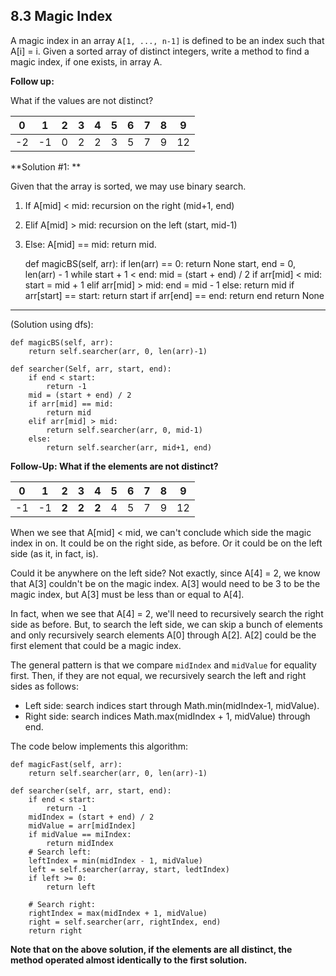 ## 8.3 Magic Index

A magic index in an array `A[1, ..., n-1]` is defined to be an index such that A[i] = i. Given a sorted array of distinct integers, write a method to find a magic index, if one exists, in array A.

**Follow up:**

What if the values are not distinct?

| 0 | 1 | 2 | 3 | 4 | 5 | 6 | 7 | 8 | 9 |
| -- | -- | -- | -- | -- | -- | -- | -- | -- | -- |
| -2 | -1 | 0 | 2 | 2 | 3 | 5 | 7 | 9 | 12 |


**Solution #1: **

Given that the array is sorted, we may use binary search. 
1. If A[mid] < mid: recursion on the right (mid+1, end)
2. Elif A[mid] > mid: recursion on the left (start, mid-1)
3. Else: A[mid] == mid: return mid.


    def magicBS(self, arr):
        if len(arr) == 0:
            return None
        start, end = 0, len(arr) - 1
        while start + 1 < end:
            mid = (start + end) / 2
            if arr[mid] < mid:
                start = mid + 1
            elif arr[mid] > mid:
                end = mid - 1
            else:
                return mid
        if arr[start] == start:
            return start
        if arr[end] == end:
            return end
        return None
---
(Solution using dfs):
    
    def magicBS(self, arr):
        return self.searcher(arr, 0, len(arr)-1)
        
    def searcher(Self, arr, start, end):
        if end < start:
            return -1
        mid = (start + end) / 2
        if arr[mid] == mid:
            return mid
        elif arr[mid] > mid:
            return self.searcher(arr, 0, mid-1)
        else:
            return self.searcher(arr, mid+1, end)
   
   
  **Follow-Up: What if the elements are not distinct?**
  
| 0 | 1 | 2 | 3 | 4 | 5 | 6 | 7 | 8 | 9 |
| -- | -- | -- | -- | -- | -- | -- | -- | -- | -- |
| -1 | -1 | **2** | **2** | **2** | 4 | 5 | 7 | 9 | 12 |

When we see that A[mid] < mid, we can't conclude which side the magic index in on. It could be on the right side, as before. Or it could be on the left side (as it, in fact, is).

Could it be anywhere on the left side? Not exactly, since A[4] = 2, we know that A[3] couldn't be on the magic index. A[3] would need to be 3 to be the magic index, but A[3] must be less than or equal to A[4].

In fact, when we see that A[4] = 2, we'll need to recursively search the right side as before. But, to search the left side, we can skip a bunch of elements and only recursively search elements A[0] through A[2]. A[2] could be the first element that could be a magic index.

The general pattern is that we compare `midIndex` and `midValue` for equality first. Then, if they are not equal, we recursively search the left and right sides as follows:

  * Left side: search indices start through Math.min(midIndex-1, midValue).
  * Right side: search indices Math.max(midIndex + 1, midValue) through end.

The code below implements this algorithm:

    def magicFast(self, arr):
        return self.searcher(arr, 0, len(arr)-1)
        
    def searcher(self, arr, start, end):
        if end < start:
            return -1
        midIndex = (start + end) / 2
        midValue = arr[midIndex]
        if midValue == miIndex:
            return midIndex
        # Search left:
        leftIndex = min(midIndex - 1, midValue)
        left = self.searcher(array, start, ledtIndex)
        if left >= 0:
            return left
            
        # Search right:
        rightIndex = max(midIndex + 1, midValue)
        right = self.searcher(arr, rightIndex, end)
        return right
        
**Note that on the above solution, if the elements are all distinct, the method operated almost identically to the first solution.**
            


        
   